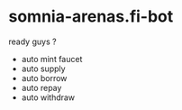 # somnia-arenas.fi-bot
ready guys ?
- auto mint faucet 
- auto supply
- auto borrow
- auto repay 
- auto withdraw
